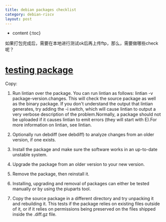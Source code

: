 ```yaml
---
title: debian packages checklist
category: debian-riscv
layout: post
---
```

* content
{:toc}

如果打包完成后，需要在本地进行测试ok后再上传ftp，那么，需要做哪些check呢？

# [testing package](https://www.debian.org/doc/manuals/developers-reference/pkgs.html#testing-the-package)

Copy:

1. Run lintian over the package. You can run lintian as follows: lintian -v package-version.changes. This will check the source package as well as the binary package. If you don't understand the output that lintian generates, try adding the -i switch, which will cause lintian to output a very verbose description of the problem.Normally, a package should not be uploaded if it causes lintian to emit errors (they will start with E).For more information on lintian, see lintian.

2. Optionally run debdiff (see debdiff) to analyze changes from an older version, if one exists.

3. Install the package and make sure the software works in an up-to-date unstable system.

4. Upgrade the package from an older version to your new version.

5. Remove the package, then reinstall it.

6. Installing, upgrading and removal of packages can either be tested manually or by using the piuparts tool.

7. Copy the source package in a different directory and try unpacking it and rebuilding it. This tests if the package relies on existing files outside of it, or if it relies on permissions being preserved on the files shipped inside the .diff.gz file.

